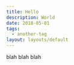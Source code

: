 ```yaml
---
title: Hello
description: World
date: 2018-05-01
tags:
  - another-tag
layout: layouts/default
---
```


blah blah blah
